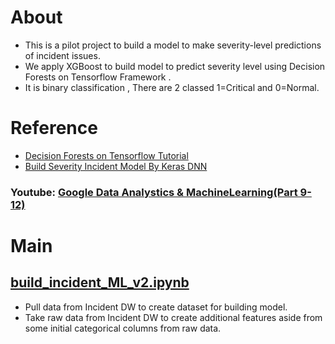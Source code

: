 # About
* This is a pilot project to build a model to make severity-level predictions of incident issues.
* We apply  XGBoost to build model to predict severity level using Decision Forests on Tensorflow Framework .
* It is binary classification , There are 2 classed 1=Critical and 0=Normal.


# Reference
* [Decision Forests on Tensorflow Tutorial](https://www.tensorflow.org/decision_forests/tutorials)
* [Build Severity Incident Model By Keras DNN](https://github.com/technqvi/SMart-AI/tree/main/Model-TF_Keras/DNN-1-TF-KerasProcessing)

### Youtube: [Google Data Analystics & MachineLearning(Part 9-12)](https://www.youtube.com/playlist?list=PLIxgtZc_tZWNWPTeGPR5FGj_glwAOuoS7)

# Main
## [build_incident_ML_v2.ipynb](https://github.com/technqvi/SMart-AI/blob/main/Model-TF_DF/build_incident_ML_v2.ipynb)
* Pull data from Incident DW to create dataset for building model.
* Take raw data from Incident DW to create additional features aside from some initial categorical columns from raw data.
